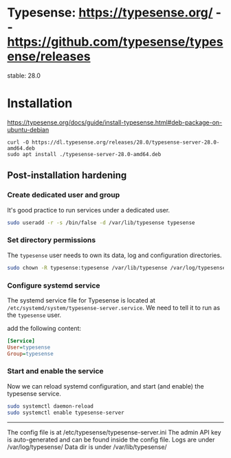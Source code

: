 # Typesense: https://typesense.org/ -- https://github.com/typesense/typesense/releases
stable: 28.0

# Installation
https://typesense.org/docs/guide/install-typesense.html#deb-package-on-ubuntu-debian

```
curl -O https://dl.typesense.org/releases/28.0/typesense-server-28.0-amd64.deb
sudo apt install ./typesense-server-28.0-amd64.deb
```

## Post-installation hardening

### Create dedicated user and group
It's good practice to run services under a dedicated user.

```bash
sudo useradd -r -s /bin/false -d /var/lib/typesense typesense

```

### Set directory permissions
The `typesense` user needs to own its data, log and configuration directories.

```bash
sudo chown -R typesense:typesense /var/lib/typesense /var/log/typesense /etc/typesense
```

### Configure systemd service
The systemd service file for Typesense is located at `/etc/systemd/system/typesense-server.service`. We need to tell it to run as the `typesense` user.

add the following content:

```ini
[Service]
User=typesense
Group=typesense
```


### Start and enable the service

Now we can reload systemd configuration, and start (and enable) the typesense service.

```bash
sudo systemctl daemon-reload
sudo systemctl enable typesense-server
```

---

The config file is at /etc/typesense/typesense-server.ini
The admin API key is auto-generated and can be found inside the config file.
Logs are under /var/log/typesense/
Data dir is under /var/lib/typesense/
